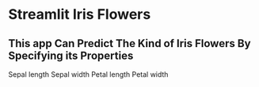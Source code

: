 # Streamlit Iris Flowers

## This app Can Predict The Kind of Iris Flowers  By Specifying its Properties
Sepal length
Sepal width
Petal length
Petal width
